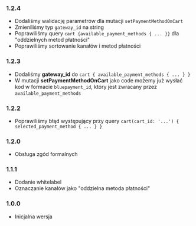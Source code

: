 ### 1.2.4
- Dodaliśmy walidację parametrów dla mutacji `setPaymentMethodOnCart`
- Zmieniliśmy typ `gateway_id` na string
- Poprawiliśmy query `cart {available_payment_methods { ... }}` dla "oddzielnych metod płatności"
- Poprawiliśmy sortowanie kanałów i metod płatności

### 1.2.3
- Dodaliśmy **gateway_id** do `cart { available_payment_methods { ... } }`
- W mutacji **setPaymentMethodOnCart** jako code możemy już wysłać kod w formacie `bluepayment_id`, który jest zwracany przez `available_payment_methods`

### 1.2.2
- Poprawiliśmy błąd występujący przy query `cart(cart_id: '...') { selected_payment_method { ... } }`

### 1.2.0
- Obsługa zgód formalnych

### 1.1.1
- Dodanie whitelabel
- Oznaczanie kanałów jako "oddzielna metoda płatności"

### 1.0.0
- Inicjalna wersja
